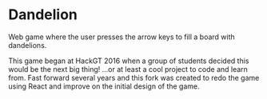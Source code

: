 # Dandelion

Web game where the user presses the arrow keys to fill a board with dandelions.

This game began at HackGT 2016 when a group of students decided this would be the next big thing! ...or at least a cool project to code and learn from. Fast forward several years and this fork was created to redo the game using React and improve on the initial design of the game. 
